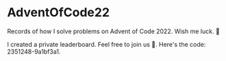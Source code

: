 # AdventOfCode22
Records of how I solve problems on Advent of Code 2022. Wish me luck. 🤞

I created a private leaderboard. Feel free to join us 🤗. Here's the code: 2351248-9a1bf3a1.
